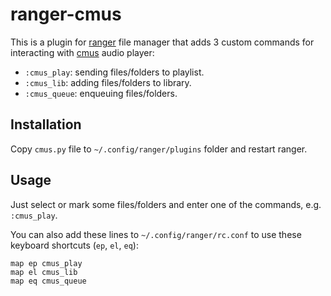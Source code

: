 # ranger-cmus

This is a plugin for [ranger](https://ranger.github.io) file manager that adds 3 custom commands for interacting with [cmus](https://cmus.github.io) audio player:

  * `:cmus_play`: sending files/folders to playlist.
  * `:cmus_lib`: adding files/folders to library.
  * `:cmus_queue`: enqueuing files/folders.

## Installation

Copy `cmus.py` file to `~/.config/ranger/plugins` folder and restart ranger.

## Usage

Just select or mark some files/folders and enter one of the commands, e.g. `:cmus_play`.

You can also add these lines to `~/.config/ranger/rc.conf` to use these keyboard shortcuts (`ep`, `el`, `eq`):

```
map ep cmus_play
map el cmus_lib
map eq cmus_queue
```
